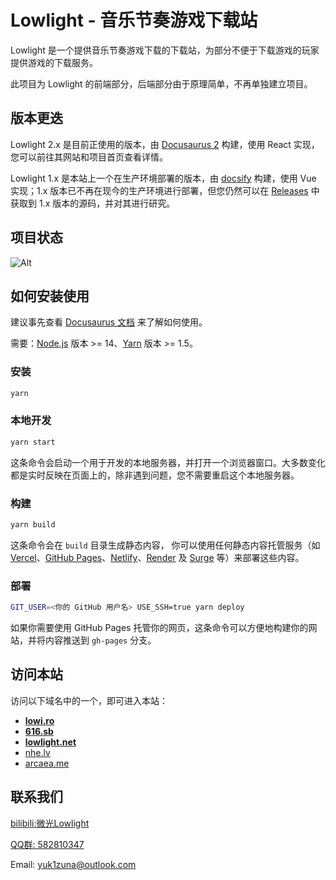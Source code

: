 # Lowlight - 音乐节奏游戏下载站

Lowlight 是一个提供音乐节奏游戏下载的下载站，为部分不便于下载游戏的玩家提供游戏的下载服务。

此项目为 Lowlight 的前端部分，后端部分由于原理简单，不再单独建立项目。

## 版本更迭

Lowlight 2.x 是目前正使用的版本，由 [Docusaurus 2](https://docusaurus.io/) 构建，使用 React 实现，您可以前往其网站和项目首页查看详情。

Lowlight 1.x 是本站上一个在生产环境部署的版本，由 [docsify](https://docsify.js.org) 构建，使用 Vue 实现；1.x 版本已不再在现今的生产环境进行部署，但您仍然可以在 [Releases](https://github.com/Lytsu/lowlight/releases/tag/1.0.0) 中获取到 1.x 版本的源码，并对其进行研究。

## 项目状态

![Alt](https://repobeats.axiom.co/api/embed/a48a232966f2b6d199d3a99adeb7a357c3cd118e.svg "Repobeats analytics image")

## 如何安装使用

建议事先查看 [Docusaurus 文档](https://docusaurus.io/zh-CN/docs/) 来了解如何使用。

需要：[Node.js](https://nodejs.org/en/download/) 版本 >= 14、[Yarn](https://yarnpkg.com/en/) 版本 >= 1.5。

### 安装

```bash
yarn
```

### 本地开发

```bash
yarn start
```

这条命令会启动一个用于开发的本地服务器，并打开一个浏览器窗口。大多数变化都是实时反映在页面上的，除非遇到问题，您不需要重启这个本地服务器。

### 构建

```bash
yarn build
```

这条命令会在 `build` 目录生成静态内容， 你可以使用任何静态内容托管服务（如 [Vercel](https://vercel.com/)、[GitHub Pages](https://pages.github.com/)、[Netlify](https://www.netlify.com/)、[Render](https://render.com/docs/static-sites) 及 [Surge](https://surge.sh/help/getting-started-with-surge) 等）来部署这些内容。

### 部署

```bash
GIT_USER=<你的 GitHub 用户名> USE_SSH=true yarn deploy
```

如果你需要使用 GitHub Pages 托管你的网页，这条命令可以方便地构建你的网站，并将内容推送到 `gh-pages` 分支。

## 访问本站

访问以下域名中的一个，即可进入本站：

- **[lowi.ro](https://lowi.ro/)**
- **[616.sb](https://616.sb/)**
- **[lowlight.net](https://lowlight.net)**
- [nhe.lv](https://nhe.lv/)
- [arcaea.me](https://arcaea.me/)

## 联系我们

[bilibili:微光Lowlight](https://space.bilibili.com/319171871)

[QQ群: 582810347](https://jq.qq.com/?_wv=1027&k=WAZFYeVn)

Email: [yuk1zuna@outlook.com](mailto:yuk1zuna@outlook.com)

